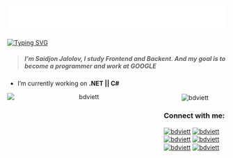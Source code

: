 <h1 align="center">
  <img src="https://github.com/saidjonjalolov/saidjonjalolov/blob/main/name.svg" />
</h1>

<a href="https://git.io/typing-svg"><img src="https://readme-typing-svg.herokuapp.com?font=Fira+Code&pause=1000&color=1D27F7&random=false&width=435&lines=Hi+there%2C+I'm+saidjon%F0%9F%91%8B;I+am+a+.Net+developer%F0%9F%92%BB" alt="Typing SVG" /></a>

> <h5>I'm Saidjon Jalolov, I study Frontend and Backent. And my goal is to become a programmer and work at GOOGLE</h5>

- I’m currently working on **.NET || C#**

<p align="center">
  <img align="center" src="https://github-readme-stats.vercel.app/api?username=saidjonjalolov&show_icons=true&theme=radical" alt="bdviett" height="200" width="400" />
  <img align="left" src="https://github-readme-stats.vercel.app/api/top-langs/?username=saidjonjalolov&hide_progress=true&theme=radical" alt="bdviett" height="200" width="360" />
</p>

<h3 align="left">Connect with me:</h3>
<p align="left">
<a href="https://t.me/Saidjonjalolov" target="blank"><img align="center" width="40" src="https://cdn.icon-icons.com/icons2/2864/PNG/512/telegram_logo_icon_181740.png" 
alt="bdviett" height="35" width="25" /></a>
<a href="https://medium.com/@bmwmf8896" target="blank"><img align="center" width="40" src="https://cdn.icon-icons.com/icons2/2389/PNG/512/medium_m_logo_icon_145072.png" 
alt="bdviett" height="35" width="25"/></a>
  <a href="https://www.sololearn.com/en/profile/31209621" target="blank"><img align="center" width="40" src="https://cdn.icon-icons.com/icons2/3915/PNG/512/sololearn_logo_icon_249580.png" 
alt="bdviett" height="35" width="25" /></a>
  <a href="https://www.codewars.com/users/saidjonjalolov" target="blank"><img align="center" width="40" src="https://blog.codewars.com/logo.png?h=cbc5fc2fb90154f31e3eb4ed3d3d572d497fa0522469e8f186562c4365b43db2" 
alt="bdviett" margin="0 20 0 40" height="35" width="250"/></a>
  <a href="https://www.instagram.com/saidjonitblog2/" target="blank"><img align="center" src="https://raw.githubusercontent.com/rahuldkjain/github-profile-readme-generator/master/src/images/icons/Social/instagram.svg" alt="bdviett" height="45" width="40" /></a>
  <a href="https://join.skype.com/invite/Hkxbu4r7SpLM" target="blank"><img align="center" width="40" src="https://cdn.icon-icons.com/icons2/405/PNG/512/Skype_40679.png" 
alt="bdviett" height="35" width="25" /></a>
</p>
